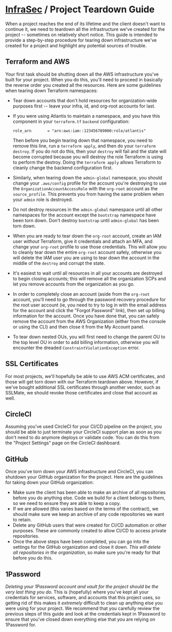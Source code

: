 # [InfraSec](./README.md) / Project Teardown Guide

When a project reaches the end of its lifetime and the client doesn't
want to continue it, we need to teardown all the infrastructure we've
created for the project -- sometimes on relatively short notice. This
guide is intended to provide a step-by-step procedure for tearing down
infrastructure we've created for a project and highlight any potential
sources of trouble.

## Terraform and AWS

Your first task should be shutting down all the AWS infrastructure
you've built for your project. When you do this, you'll need to proceed
in basically the reverse order you created all the resources. Here are
some guidelines when tearing down Terraform namespaces:

* Tear down accounts that don't hold resources for organization-wide
  purposes first -- leave your infra, id, and org-root accounts for last.
* If you were using Atlantis to maintain a namespace, and you have this
  component in your `terraform.tf` `backend` configuration:

  ```text
  role_arn       = "arn:aws:iam::123456789000:role/atlantis"
  ```

  Then before you begin tearing down that namespace, you need to remove
  this line, run a `terraform apply`, and then do your `terraform destroy`.
  If you do not do this, then your `destroy` will fail and the state will
  become corrupted because you will destroy the role Terraform is using
  to perform the destroy. Doing the `terraform apply` allows Terraform to
  cleanly change the backend configuration first.
* Similarly, when tearing down the `admin-global` namespace, you should
  change your `.aws/config` profile for the account you're destroying to
  use the `OrganizationAccountAccessRole` with the `org-root` account as
  the `source_profile`. This prevents you from having the same problem
  when your `admin` role is destroyed.
* Do not destroy resources in the `admin-global` namespace until all
  other namespaces for the account except the `bootstrap` namespace have
  been torn down. Don't destroy `bootstrap` until `admin-global` has been
  torn down.
* When you are ready to tear down the `org-root` account, create an IAM
  user *without* Terraform, give it credentials and attach an MFA, and
  change your `org-root` profile to use those credentials. This will allow
  you to cleanly tear down the entire `org-root` account safely, otherwise
  you will delete the IAM user you are using to tear down the account in
  the middle of the `destroy` and corrupt the state.
* It's easiest to wait until all resources in all your accounts are
  destroyed to begin closing accounts; this will remove all the
  organization SCPs and let you remove accounts from the organization
  as you go.
* In order to completely close an account (aside from the `org-root`
  account, you'll need to go through the password recovery procedure for
  the root user account (ie, you need to try to log in with the email
  address for the account and click the "Forgot Password" link), then
  set up billing information for the account. Once you have done that,
  you can safely remove the account from the AWS Organization (either
  from the console or using the CLI) and then close it from the My
  Account panel.
* To tear down nested OUs, you will first need to change the parent OU to the
  top level OU in order to add billing information, otherwise you will encounter
  the dreaded `ConstraintViolationException` error.

## SSL Certificates

For most projects, we'll hopefully be able to use AWS ACM certificates,
and those will get torn down with our Terraform teardown above. However,
if we've bought additional SSL certificates through another vendor, such
as SSLMate, we should revoke those certificates and close that account
as well.

## CircleCI

Assuming you've used CircleCI for your CI/CD pipeline on the project,
you should be able to just terminate your CircleCI support plan as soon
as you don't need to do anymore deploys or validate code. You can do this
from the "Project Settings" page on the CircleCI dashboard.

## GitHub

Once you've torn down your AWS infrastructure and CircleCI, you can
shutdown your GitHub organization for the project. Here are the
guidelines for taking down your GitHub organization:

* Make sure the client has been able to make an archive of all
  repositories before you do anything else. Code we build for a client
  belongs to them, so we need to ensure they are able to keep a copy.
* If we are allowed (this varies based on the terms of the contract), we
  should make sure we keep an archive of any code repositories we want
  to retain.
* Delete any GitHub users that were created for CI/CD automation or other
  purposes. These are commonly created to allow CI/CD to access private
  repositories.
* Once the above steps have been completed, you can go into the settings
  for the GitHub organization and close it down. *This will delete all
  repositories in the organization*, so make sure you're ready for that
  before you do this.

## 1Password

*Deleting your 1Password account and vault for the project should be the
very last thing you do.* This is (hopefully) where you've kept all your
credentials for services, software, and accounts that this project uses,
so getting rid of this makes it *extremely* difficult to clean up anything
else you were using for your project. We recommend that you carefully
review the previous steps of this guide and look at the credentials kept
in 1Password to ensure that you've closed down everything else that you
are relying on 1Password for.
